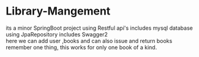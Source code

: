 # Library-Mangement
its a minor SpringBoot project using Restful api's 
includes mysql database using JpaRepository 
includes Swagger2  
here we can add user ,books and can also issue and return books  
remember one thing, this works for only one book of a kind.
